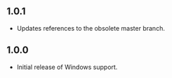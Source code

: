 ## 1.0.1

* Updates references to the obsolete master branch.

## 1.0.0

* Initial release of Windows support.
